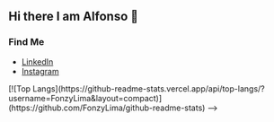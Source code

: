 ## Hi there I am Alfonso 👋
### Find Me

- [LinkedIn](https://www.linkedin.com/in/alfonso-lima/)
- [Instagram](https://instagram.com/fonzylima)
<!--![My GitHub stats](https://github-readme-stats.vercel.app/api?username=FonzyLima&show_icons=true&theme=radical&include_all_commits=true&count_private=true)
<!--
**FonzyLima/FonzyLima** is a ✨ _special_ ✨ repository because its `README.md` (this file) appears on your GitHub profile.

Here are some ideas to get you started:

- 🔭 I’m currently working on ...
- 🌱 I’m currently learning ...
- 👯 I’m looking to collaborate on ...
- 🤔 I’m looking for help with ...
- 💬 Ask me about ...
- 📫 How to reach me: ...
- 😄 Pronouns: ...
- ⚡ Fun fact: ...
--> [![Top Langs](https://github-readme-stats.vercel.app/api/top-langs/?username=FonzyLima&layout=compact)](https://github.com/FonzyLima/github-readme-stats) -->
